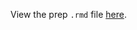 View the prep `.rmd` file [here](https://github.com/OHI-Science/bhi-prep/blob/draft/prep/ICO/v2019/ico_prep.rmd).
